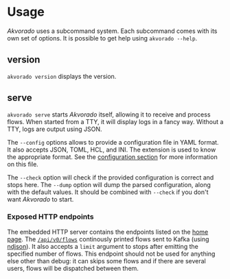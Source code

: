 # Usage

*Akvorado* uses a subcommand system. Each subcommand comes with its
own set of options. It is possible to get help using `akvorado
--help`.

## version

`akvorado version` displays the version.

## serve

`akvorado serve` starts *Akvorado* itself, allowing it to receive and
process flows. When started from a TTY, it will display logs in a
fancy way. Without a TTY, logs are output using JSON.

The `--config` options allows to provide a configuration file in YAML
format. It also accepts JSON, TOML, HCL, and INI. The extension is
used to know the appropriate format. See the [configuration
section](configuration.md) for more information on this file.

The `--check` option will check if the provided configuration is
correct and stops here. The `--dump` option will dump the parsed
configuration, along with the default values. It should be combined
with `--check` if you don't want *Akvorado* to start.

### Exposed HTTP endpoints

The embedded HTTP server contains the endpoints listed on the [home
page](index.md). The [`/api/v0/flows`](/api/v0/flows?limit=1)
continously printed flows sent to Kafka (using [ndjson]()). It also
accepts a `limit` argument to stops after emitting the specified
number of flows. This endpoint should not be used for anything else
other than debug: it can skips some flows and if there are several
users, flows will be dispatched between them.

[ndjson]: http://ndjson.org/
